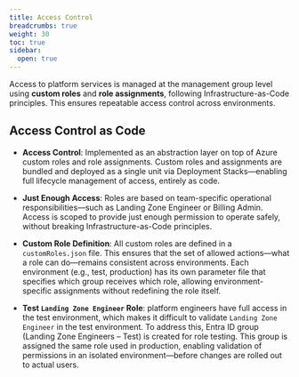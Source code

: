 ```yaml
---
title: Access Control
breadcrumbs: true
weight: 30
toc: true
sidebar:
  open: true
---
```

Access to platform services is managed at the management group level using **custom roles** and **role assignments**, following Infrastructure-as-Code principles. This ensures repeatable access control across environments.

## Access Control as Code

- **Access Control**: Implemented as an abstraction layer on top of Azure custom roles and role assignments. Custom roles and assignments are bundled and deployed as a single unit via Deployment Stacks—enabling full lifecycle management of access, entirely as code.

- **Just Enough Access**: Roles are based on team-specific operational responsibilities—such as Landing Zone Engineer or Billing Admin. Access is scoped to provide just enough permission to operate safely, without breaking Infrastructure-as-Code principles. 

- **Custom Role Definition**: All custom roles are defined in a `customRoles.json` file. This ensures that the set of allowed actions—what a role can do—remains consistent across environments. Each environment (e.g., test, production) has its own parameter file that specifies which group receives which role, allowing environment-specific assignments without redefining the role itself.

- **Test `Landing Zone Engineer` Role**: platform engineers have full access in the test environment, which makes it difficult to validate `Landing Zone Engineer` in the test environment. To address this, Entra ID group (Landing Zone Engineers – Test) is created for role testing. This group is assigned the same role used in production, enabling validation of permissions in an isolated environment—before changes are rolled out to actual users.